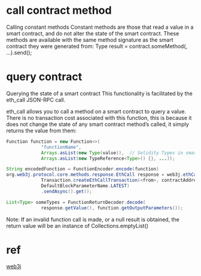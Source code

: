 
# call contract method
Calling constant methods
Constant methods are those that read a value in a smart contract, and do not alter the state of the smart contract. These methods are available with the same method signature as the smart contract they were generated from:
Type result = contract.someMethod(<param1>, ...).send();

# query contract
Querying the state of a smart contract
This functionality is facilitated by the eth_call JSON-RPC call.

eth_call allows you to call a method on a smart contract to query a value. There is no transaction cost associated with this function, this is because it does not change the state of any smart contract method’s called, it simply returns the value from them:
```java
Function function = new Function<>(
             "functionName",
             Arrays.asList(new Type(value)),  // Solidity Types in smart contract functions
             Arrays.asList(new TypeReference<Type>() {}, ...));

String encodedFunction = FunctionEncoder.encode(function)
org.web3j.protocol.core.methods.response.EthCall response = web3j.ethCall(
             Transaction.createEthCallTransaction(<from>, contractAddress, encodedFunction),
             DefaultBlockParameterName.LATEST)
             .sendAsync().get();

List<Type> someTypes = FunctionReturnDecoder.decode(
             response.getValue(), function.getOutputParameters());
```
Note: If an invalid function call is made, or a null result is obtained, the return value will be an instance of Collections.emptyList()

# ref
[web3j](https://docs.web3j.io/smart_contracts.html#eip)
